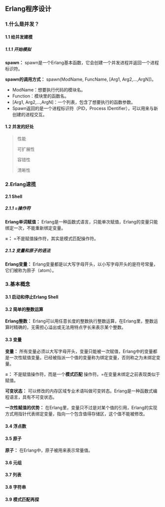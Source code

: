 ## Erlang程序设计

### 1.什么是并发？

#### 1.1 给并发建模

##### 1.1.1 开始模拟

**spawn：** spawn是一个Erlang基本函数，它会创建一个并发进程并返回一个进程标识符。

**spawn的调用方式：**  spawn(ModName, FuncName, [Arg1, Arg2,...,ArgN])。

- ModName：想要执行代码的模块名。
- Function：模块里的函数名。
- [Arg1, Arg2,...,ArgN]：一个列表，包含了想要执行的函数参数。
- Spawn返回的是一个进程标识符（PID，Process IDentifier），可以用来与新创建的进程交互。

#### 1.2 并发的好处

> 性能
>
> 可扩展性
>
> 容错性
>
> 清晰性

### 2.Erlang速揽

#### 2.1 Shell

##### 2.1.1 =操作符

**Erlang单词赋值：** Erlang是一种函数式语言，只能单次赋值，Erlang的变量只能绑定一次，不能重新绑定变量。

**=：** =不是赋值操作符，其实是模式匹配操作符。

##### 2.1.2 变量和原子的语法

**Erlang变量：** Erlang变量都是以大写字母开头，以小写字母开头的是符号常量，它们被称为原子（atom）。

### 3.基本概念

#### 3.1 启动和停止Erlang Shell

#### 3.2 简单的整数运算

**Erlang整数：** Erlang可以用任意长度的整数执行整数运算，在Erlang里，整数运算时精确的，无需担心溢出或无法用特点字长来表示某个整数。

#### 3.3 变量

**变量：** 所有变量必须以大写字母开头，变量只能被一次赋值，Erlang中的变量都是一次性赋值变量。已经被指派一个值的变量称为绑定变量，否则称之为未绑定变量。

**=：** 不是赋值操作符，而是一个**模式匹配** 操作符。=在变量未绑定之前表现类似于赋值。

**可变状态：** 可以修改的内存区域专业术语叫做可变转态。Erlang是一种函数式编程语言，具有不可变状态。

**一次性赋值的优势：** 在Erlang里，变量只不过是对某个值的引用，Erlang的实现方式用指针代表绑定变量，指向一个包含值得存储区，这个值不能被修改。

#### 3.4 浮点数

#### 3.5 原子

**原子：** 在Erlang中，原子被用来表示常量值。

#### 3.6 元组

#### 3.7 列表

#### 3.8 字符串

#### 3.9 模式匹配再探































